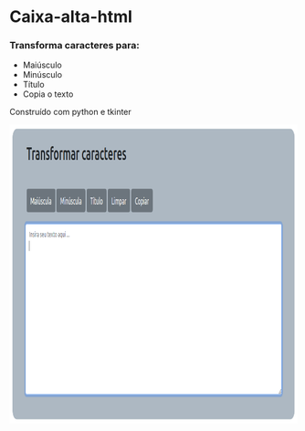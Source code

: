 # Caixa-alta-html
### Transforma caracteres para:
-  Maiúsculo
-  Minúsculo
-  Título
-  Copia o texto

Construído com python e tkinter

<div style="display: inline;">
  <img src="image/image1.png" alt="image1" width="979" height="524">
</div>
